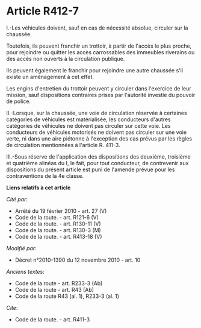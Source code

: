 # Article R412-7

I.-Les véhicules doivent, sauf en cas de nécessité absolue, circuler sur la chaussée. 

Toutefois, ils peuvent franchir un trottoir, à partir de l'accès le plus proche, pour rejoindre ou quitter les accès
carrossables des immeubles riverains ou des accès non ouverts à la circulation publique. 

Ils peuvent également le franchir pour rejoindre une autre chaussée s'il existe un aménagement à cet effet. 

Les engins d'entretien du trottoir peuvent y circuler dans l'exercice de leur mission, sauf dispositions contraires prises
par l'autorité investie du pouvoir de police. 

II.-Lorsque, sur la chaussée, une voie de circulation réservée à certaines catégories de véhicules est matérialisée, les
conducteurs d'autres catégories de véhicules ne doivent pas circuler sur cette voie. Les conducteurs de véhicules motorisés
ne doivent pas circuler sur une voie verte, ni dans une aire piétonne à l'exception des cas prévus par les règles de
circulation mentionnées à l'article R. 411-3. 

III.-Sous réserve de l'application des dispositions des deuxième, troisième et quatrième alinéas du I, le fait, pour tout
conducteur, de contrevenir aux dispositions du présent article est puni de l'amende prévue pour les contraventions de la 4e
classe.

**Liens relatifs à cet article**

_Cité par_:

  - Arrêté du 19 février 2010 - art. 27 (V)
  - Code de la route. - art. R121-6 (V)
  - Code de la route. - art. R130-11 (V)
  - Code de la route. - art. R130-3 (M)
  - Code de la route. - art. R413-18 (V)

_Modifié par_:

  - Décret n°2010-1390 du 12 novembre 2010 - art. 10

_Anciens textes_:

  - Code de la route - art. R233-3 (Ab)
  - Code de la route - art. R43 (Ab)
  - Code de la route R43 (al. 1), R233-3 (al. 1)

_Cite_:

  - Code de la route. - art. R411-3
